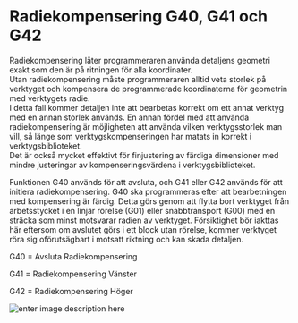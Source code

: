 # Radiekompensering G40, G41 och G42

Radiekompensering låter programmeraren använda detaljens geometri exakt som den är på ritningen för alla koordinater.  
Utan radiekompensering måste programmeraren alltid veta storlek på verktyget och kompensera de programmerade koordinaterna för geometrin med verktygets radie.  
I detta fall kommer detaljen inte att bearbetas korrekt om ett annat verktyg med en annan storlek används. En annan fördel med att använda radiekompensering är möjligheten att använda vilken verktygsstorlek man vill, så länge som verktygskompenseringen har matats in korrekt i verktygsbiblioteket.  
Det är också mycket effektivt för finjustering av färdiga dimensioner med mindre justeringar av kompenseringsvärdena i verktygsbiblioteket.

Funktionen G40 används för att avsluta, och G41 eller G42 används för att initiera radiekompensering. G40 ska programmeras efter att bearbetningen med kompensering är färdig. Detta görs genom att flytta bort verktyget från arbetsstycket i en linjär rörelse (G01) eller snabbtransport (G00) med en sträcka som minst motsvarar radien av verktyget. Försiktighet bör iakttas här eftersom om avslutet görs i ett block utan rörelse, kommer verktyget röra sig oförutsägbart i motsatt riktning och kan skada detaljen.

G40 = Avsluta Radiekompensering

G41 = Radiekompensering Vänster

G42 = Radiekompensering Höger

![enter image description here](https://lernia.itslearning.com/data/1821/C33240/Fr%C3%A4s/04-09-2014-1916794701.jpeg)
